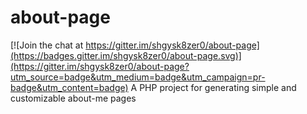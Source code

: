 # about-page

[![Join the chat at https://gitter.im/shgysk8zer0/about-page](https://badges.gitter.im/shgysk8zer0/about-page.svg)](https://gitter.im/shgysk8zer0/about-page?utm_source=badge&utm_medium=badge&utm_campaign=pr-badge&utm_content=badge)
A PHP project for generating simple and customizable about-me pages
